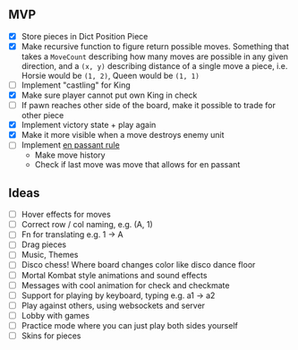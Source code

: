 ## MVP
- [x] Store pieces in Dict Position Piece
- [x] Make recursive function to figure return possible moves.
Something that takes a `MoveCount` describing how 
many moves are possible in any given direction, and a `(x, y)`
describing distance of a single move a piece, i.e. Horsie would be
`(1, 2)`, Queen would be `(1, 1)`
- [ ] Implement "castling" for King
- [x] Make sure player cannot put own King in check
- [ ] If pawn reaches other side of the board, make it possible to trade for other piece
- [x] Implement victory state + play again
- [x] Make it more visible when a move destroys enemy unit
- [ ] Implement [en passant rule](https://www.chess.com/terms/en-passant)
  - Make move history
  - Check if last move was move that allows for en passant

## Ideas
- [ ] Hover effects for moves
- [ ] Correct row / col naming, e.g. (A, 1)
- [ ] Fn for translating e.g. 1 -> A
- [ ] Drag pieces
- [ ] Music, Themes
- [ ] Disco chess! Where board changes color like disco dance floor
- [ ] Mortal Kombat style animations and sound effects 
- [ ] Messages with cool animation for check and checkmate
- [ ] Support for playing by keyboard, typing e.g. a1 -> a2
- [ ] Play against others, using websockets and server
- [ ] Lobby with games
- [ ] Practice mode where you can just play both sides yourself
- [ ] Skins for pieces